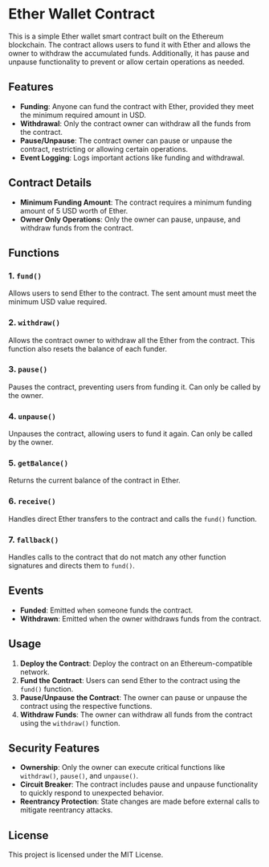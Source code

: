 # Ether Wallet Contract

This is a simple Ether wallet smart contract built on the Ethereum blockchain. The contract allows users to fund it with Ether and allows the owner to withdraw the accumulated funds. Additionally, it has pause and unpause functionality to prevent or allow certain operations as needed.

## Features

- **Funding**: Anyone can fund the contract with Ether, provided they meet the minimum required amount in USD.
- **Withdrawal**: Only the contract owner can withdraw all the funds from the contract.
- **Pause/Unpause**: The contract owner can pause or unpause the contract, restricting or allowing certain operations.
- **Event Logging**: Logs important actions like funding and withdrawal.

## Contract Details

- **Minimum Funding Amount**: The contract requires a minimum funding amount of 5 USD worth of Ether.
- **Owner Only Operations**: Only the owner can pause, unpause, and withdraw funds from the contract.

## Functions

### 1. `fund()`
Allows users to send Ether to the contract. The sent amount must meet the minimum USD value required.

### 2. `withdraw()`
Allows the contract owner to withdraw all the Ether from the contract. This function also resets the balance of each funder.

### 3. `pause()`
Pauses the contract, preventing users from funding it. Can only be called by the owner.

### 4. `unpause()`
Unpauses the contract, allowing users to fund it again. Can only be called by the owner.

### 5. `getBalance()`
Returns the current balance of the contract in Ether.

### 6. `receive()`
Handles direct Ether transfers to the contract and calls the `fund()` function.

### 7. `fallback()`
Handles calls to the contract that do not match any other function signatures and directs them to `fund()`.

## Events

- **Funded**: Emitted when someone funds the contract.
- **Withdrawn**: Emitted when the owner withdraws funds from the contract.

## Usage

1. **Deploy the Contract**: Deploy the contract on an Ethereum-compatible network.
2. **Fund the Contract**: Users can send Ether to the contract using the `fund()` function.
3. **Pause/Unpause the Contract**: The owner can pause or unpause the contract using the respective functions.
4. **Withdraw Funds**: The owner can withdraw all funds from the contract using the `withdraw()` function.

## Security Features

- **Ownership**: Only the owner can execute critical functions like `withdraw()`, `pause()`, and `unpause()`.
- **Circuit Breaker**: The contract includes pause and unpause functionality to quickly respond to unexpected behavior.
- **Reentrancy Protection**: State changes are made before external calls to mitigate reentrancy attacks.

## License

This project is licensed under the MIT License.
